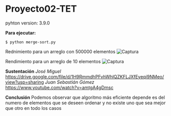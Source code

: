 # Proyecto02-TET

pyhton version: 3.9.0

**Para ejecutar:**
```
$ python merge-sort.py
```

Rednimiento para un arreglo con 500000 elementos
![Captura](https://user-images.githubusercontent.com/11285528/97112351-cda38400-16b1-11eb-994b-cf98d4d424e0.PNG)

Rendimiento para un arreglo de 10 elementos
![Captura](https://user-images.githubusercontent.com/11285528/97112561-f5471c00-16b2-11eb-9a40-16261e318a62.PNG)

**Sustentación**
*José Miguel*
https://drive.google.com/file/d/1H9RmmdhPFvhWhlQZKFLJXfEyeqi9NMeo/view?usp=sharing
*Juan Sebastián Gómez*
https://www.youtube.com/watch?v=amtgA4gDmsc

**Conclusión**
Podemos observar que algoritmo más eficiente depende es del numero de elementos que se deseen ordenar y no existe uno que sea mejor que otro en todo los casos
